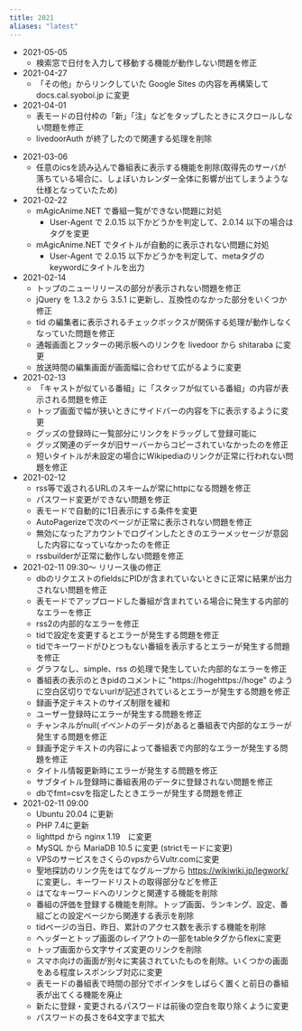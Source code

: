 ```yaml
---
title: 2021
aliases: "latest"
---
```


- 2021-05-05
    - 検索窓で日付を入力して移動する機能が動作しない問題を修正
- 2021-04-27
    - 「その他」からリンクしていた Google Sites の内容を再構築して docs.cal.syoboi.jp に変更
- 2021-04-01
    - 表モードの日付枠の「新」「注」などをタップしたときにスクロールしない問題を修正
    - livedoorAuth が終了したので関連する処理を削除
<!--more-->
- 2021-03-06
    - 任意のicsを読み込んで番組表に表示する機能を削除(取得先のサーバが落ちている場合に、しょぼいカレンダー全体に影響が出てしまうような仕様となっていたため)
- 2021-02-22
    - mAgicAnime.NET で番組一覧ができない問題に対処
        - User-Agent で 2.0.15 以下かどうかを判定して、2.0.14 以下の場合はタグを変更
    - mAgicAnime.NET でタイトルが自動的に表示されない問題に対処
        - User-Agent で 2.0.15 以下かどうかを判定して、metaタグのkeywordにタイトルを出力
- 2021-02-14
    - トップのニューリリースの部分が表示されない問題を修正
    - jQuery を 1.3.2 から 3.5.1 に更新し、互換性のなかった部分をいくつか修正
    - tid の編集者に表示されるチェックボックスが関係する処理が動作しなくなっていた問題を修正
    - 通報画面とフッターの掲示板へのリンクを livedoor から shitaraba に変更
    - 放送時間の編集画面が画面幅に合わせて広がるように変更
- 2021-02-13
    - 「キャストが似ている番組」に「スタッフが似ている番組」の内容が表示される問題を修正
    - トップ画面で幅が狭いときにサイドバーの内容を下に表示するように変更
    - グッズの登録時に一覧部分にリンクをドラッグして登録可能に
    - グッズ関連のデータが旧サーバーからコピーされていなかったのを修正
    - 短いタイトルが未設定の場合にWikipediaのリンクが正常に行われない問題を修正
- 2021-02-12
    - rss等で返されるURLのスキームが常にhttpになる問題を修正
    - パスワード変更ができない問題を修正
    - 表モードで自動的に1日表示にする条件を変更
    - AutoPagerizeで次のページが正常に表示されない問題を修正
    - 無効になったアカウントでログインしたときのエラーメッセージが意図した内容になっていなかったのを修正
    - rssbuilderが正常に動作しない問題を修正
- 2021-02-11 09:30～ リリース後の修正
    - dbのリクエストのfieldsにPIDが含まれていないときに正常に結果が出力されない問題を修正
    - 表モードでアップロードした番組が含まれている場合に発生する内部的なエラーを修正
    - rss2の内部的なエラーを修正
    - tidで設定を変更するとエラーが発生する問題を修正
    - tidでキーワードがひとつもない番組を表示するとエラーが発生する問題を修正
    - グラフなし、simple、rss の処理で発生していた内部的なエラーを修正
    - 番組表の表示のときpidのコメントに "https://hogehttps://hoge" のように空白区切りでないurlが記述されているとエラーが発生する問題を修正
    - 録画予定テキストのサイズ制限を緩和
    - ユーザー登録時にエラーが発生する問題を修正
    - チャンネルがnull(*イベント*のデータ)があると番組表で内部的なエラーが発生する問題を修正
    - 録画予定テキストの内容によって番組表で内部的なエラーが発生する問題を修正
    - タイトル情報更新時にエラーが発生する問題を修正
    - サブタイトル登録時に番組表用のデータに登録されない問題を修正
    - dbでfmt=csvを指定したときエラーが発生する問題を修正
- 2021-02-11 09:00
    - Ubuntu 20.04 に更新
    - PHP 7.4に更新
    - lighttpd から nginx 1.19　に変更
    - MySQL から MariaDB 10.5 に変更 (strictモードに変更)
    - VPSのサービスをさくらのvpsからVultr.comに変更
    - 聖地探訪のリンク先をはてなグループから https://wikiwiki.jp/legwork/ に変更し、キーワードリストの取得部分などを修正
    - はてなキーワードへのリンクと関連する機能を削除
    - 番組の評価を登録する機能を削除。トップ画面、ランキング、設定、番組ごとの設定ページから関連する表示を削除
    - tidページの当日、昨日、累計のアクセス数を表示する機能を削除
    - ヘッダーとトップ画面のレイアウトの一部をtableタグからflexに変更
    - トップ画面から文字サイズ変更のリンクを削除
    - スマホ向けの画面が別々に実装されていたものを削除。いくつかの画面をある程度レスポンシブ対応に変更
    - 表モードの番組表で時間の部分でポインタをしばらく置くと前日の番組表が出てくる機能を廃止
    - 新たに登録・変更されるパスワードは前後の空白を取り除くように変更
    - パスワードの長さを64文字まで拡大